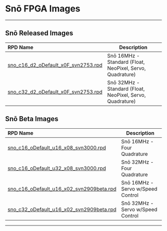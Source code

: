 # Snō FPGA Images
<hr>

## Snō Released Images

| RPD Name                                | Description     |
|:----------------------------------------|-----------------|
|[sno_c16_d2_oDefault_x0F_svn2753.rpd](https://github.com/AloriumTechnology/Alorium_FPGA_Images/blob/master/sno/sno_c16_d2_oDefault_x0F_svn2753.rpd) | Snō 16MHz - Standard (Float, NeoPixel, Servo, Quadrature) |
|[sno_c32_d2_oDefault_x0F_svn2753.rpd](https://github.com/AloriumTechnology/Alorium_FPGA_Images/blob/master/sno/sno_c32_d2_oDefault_x0F_svn2753.rpd) | Snō 32MHz - Standard (Float, NeoPixel, Servo, Quadrature) |

## Snō Beta Images

| RPD Name                                | Description     |
|:----------------------------------------|-----------------|
|[sno_c16_oDefault_u16_x08_svn3000.rpd](https://github.com/AloriumTechnology/Alorium_FPGA_Images/blob/master/sno/sno_c16_oDefault_u16_x08_svn3000.rpd) | Snō 16MHz - Four Quadrature |
|[sno_c16_oDefault_u32_x08_svn3000.rpd](https://github.com/AloriumTechnology/Alorium_FPGA_Images/blob/master/sno/sno_c32_oDefault_u16_x08_svn3000.rpd) | Snō 32MHz - Four Quadrature |
|[sno_c16_oDefault_u16_x02_svn2909beta.rpd](https://github.com/AloriumTechnology/Alorium_FPGA_Images/blob/master/sno/sno_c16_oDefault_u16_x02_svn2909beta.rpd) | Snō 16MHz - Servo w/Speed Control |
|[sno_c32_oDefault_u16_x02_svn2909beta.rpd](https://github.com/AloriumTechnology/Alorium_FPGA_Images/blob/master/sno/sno_c32_oDefault_u16_x02_svn2909beta.rpd) | Snō 32MHz - Servo w/Speed Control |

<hr>
